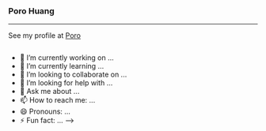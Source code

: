 ### Poro Huang
-------------------
See my profile at [Poro]()

<a href="twitter帳號" target="_blank" rel="noreferrer"><img
src=""
/></a>



- 🔭 I’m currently working on ...
- 🌱 I’m currently learning ...
- 👯 I’m looking to collaborate on ...
- 🤔 I’m looking for help with ...
- 💬 Ask me about ...
- 📫 How to reach me: ...
- 😄 Pronouns: ...
- ⚡ Fun fact: ...
-->

